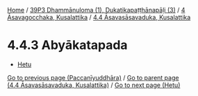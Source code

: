 
[Home](/) / [39P3 Dhammānuloma (1), Dukatikapaṭṭhānapāḷi (3)](../...md) / [4 Āsavagocchaka, Kusalattika](...md) / [4.4 Āsavasāsavaduka, Kusalattika](../39P3/4/4.4.md)

# 4.4.3 Abyākatapada

* [Hetu](4.4.3/Hetu.md)

[Go to previous page (Paccanīyuddhāra)](4.4.2/4.4.2.7/Paccaniyuddhara.md) / [Go to parent page (4.4 Āsavasāsavaduka, Kusalattika)](../39P3/4/4.4.md) / [Go to next page (Hetu)](4.4.3/Hetu.md)


